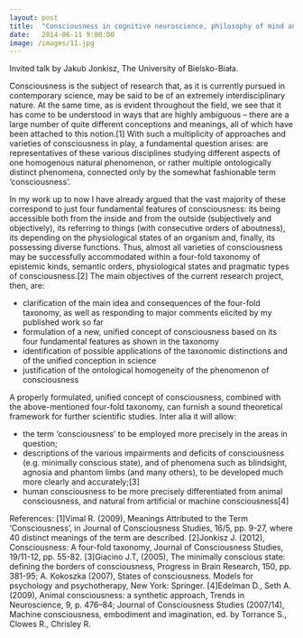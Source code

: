 ```yaml
---
layout: post
title:  "Consciousness in cognitive neuroscience, philosophy of mind and related fields. An attempt at a unified approach"
date:   2014-06-11 9:00:00
image: /images/11.jpg
---
```


Invited talk by Jakub Jonkisz, The University of Bielsko-Biała.

Consciousness is the subject of research that, as it is currently pursued in contemporary science, may be said to be of an extremely interdisciplinary nature. At the same time, as is evident throughout the field, we see that it has come to be understood in ways that are highly ambiguous – there are a large number of quite different conceptions and meanings, all of which have been attached to this notion.[1] With such a multiplicity of approaches and varieties of consciousness in play, a fundamental question arises: are representatives of these various disciplines studying different aspects of one homogenous natural phenomenon, or rather multiple ontologically distinct phenomena, connected only by the somewhat fashionable term ‘consciousness’.

In my work up to now I have already argued that the vast majority of these correspond to just four fundamental features of consciousness: its being accessible both from the inside and from the outside (subjectively and objectively), its referring to things (with consecutive orders of aboutness), its depending on the physiological states of an organism and, finally, its possessing diverse functions. Thus, almost all varieties of consciousness may be successfully accommodated within a four-fold taxonomy of epistemic kinds, semantic orders, physiological states and pragmatic types of consciousness.[2] The main objectives of the current research project, then, are:

- clarification of the main idea and consequences of the four-fold taxonomy, as well as responding to major comments elicited by my published work so far
- formulation of a new, unified concept of consciousness based on its four fundamental features as shown in the taxonomy
- identification of possible applications of the taxonomic distinctions and of the unified conception in science
- justification of the ontological homogeneity of the phenomenon of consciousness

A properly formulated, unified concept of consciousness, combined with the above-mentioned four-fold taxonomy, can furnish a sound theoretical framework for further scientific studies. Inter alia it  will allow:

- the term ‘consciousness’ to be employed more precisely in the areas in question;
- descriptions of the various impairments and deficits of consciousness (e.g. minimally conscious state), and of phenomena such as blindsight, agnosia and phantom limbs (and many others), to be developed much more clearly and accurately;[3]
- human consciousness to be more precisely differentiated from animal consciousness, and natural from artificial or machine consciousness[4]

References:
[1]Vimal R. (2009), Meanings Attributed to the Term ‘Consciousness’, in Journal of Consciousness Studies, 16/5, pp. 9-27, where 40 distinct meanings of the term are described.
[2]Jonkisz J. (2012), Consciousness: A four-fold taxonomy, Journal of Consciousness Studies, 19/11-12, pp. 55-82.
[3]Giacino J.T, (2005), The minimally conscious state: defining the borders of consciousness, Progress in Brain Research, 150, pp. 381-95; A. Kokoszka (2007), States of consciousness. Models for psychology and psychotherapy, New York: Springer.
[4]Edelman D., Seth A. (2009), Animal consciousness: a synthetic approach, Trends in Neuroscience, 9, p. 476–84; Journal of Consciousness Studies (2007/14), Machine consciousness, embodiment and imagination, ed. by Torrance S., Clowes R., Chrisley R.
